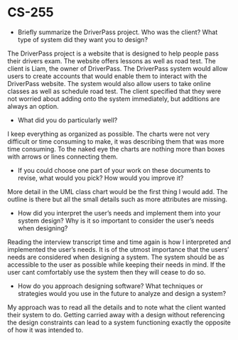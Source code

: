 # CS-255
- Briefly summarize the DriverPass project. Who was the client? What type of system did they want you to design?

The DriverPass project is a website that is designed to help people pass their drivers exam. The website offers lessons as well as road test. The client is Liam, the owner of DriverPass. The DriverPass system would allow users to create accounts that would enable them to interact with the DriverPass website. The system would also allow users to take online classes as well as schedule road test. The client specified that they were not worried about adding onto the system immediately, but additions are always an option.

- What did you do particularly well?

I keep everything as organized as possible. The charts were not very difficult or time consuming to make, it was describing them that was more time consuming. To the naked eye the charts are nothing more than boxes with arrows or lines connecting them.

- If you could choose one part of your work on these documents to revise, what would you pick? How would you improve it?

More detail in the UML class chart would be the first thing I would add. The outline is there but all the small details such as more attributes are missing.

- How did you interpret the user’s needs and implement them into your system design? Why is it so important to consider the user’s needs when designing?

Reading the interview transcript time and time again is how I interpreted and implemented the user’s needs. It is of the utmost importance that the users’ needs are considered when designing a system. The system should be as accessible to the user as possible while keeping their needs in mind. If the user cant comfortably use the system then they will cease to do so.

- How do you approach designing software? What techniques or strategies would you use in the future to analyze and design a system?

My approach was to read all the details and to note what the client wanted their system to do. Getting carried away with a design without referencing the design constraints can lead to a system functioning exactly the opposite of how it was intended to.  
